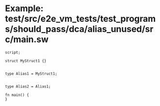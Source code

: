 # Example: test/src/e2e_vm_tests/test_programs/should_pass/dca/alias_unused/src/main.sw

```sway
script;

struct MyStruct1 {}


type Alias1 = MyStruct1;


type Alias2 = Alias1;

fn main() {
}

```

